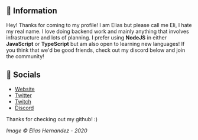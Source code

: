 ## 👋 Information
Hey! Thanks for coming to my profile! I am Elias but please call me Eli, I hate my real name. I love doing backend work and mainly anything that involves infrastructure and lots of planning. I prefer using **NodeJS** in either **JavaScript** or **TypeScript** but am also open to learning new languages! If you think that we'd be good friends, check out my discord below and join the community!

## 🔗 Socials
- [Website](https://eli.tf/)
- [Twitter](https://twitter.com/shutupelii)
- [Twitch](https://twitch.tv/nerdeli)
- [Discord](https://discord.gg/K2tzRPM)

Thanks for checking out my github! :)

*Image © Elias Hernandez - 2020*
